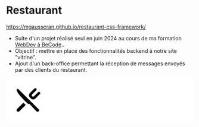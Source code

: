 # Restaurant

https://mgausseran.github.io/restaurant-css-framework/

- Suite d'un projet réalisé seul en juin 2024 au cours de ma formation [WebDev à BeCode](https://becode.org/)..
- Objectif : mettre en place des fonctionnalités backend à notre site "vitrine".
- Ajout d'un back-office permettant la réception de messages envoyés par des clients du restaurant.


![Nougaro](https://github.com/MGausseran/restaurant-css-framework/blob/main/images/logo-no-background.png)
